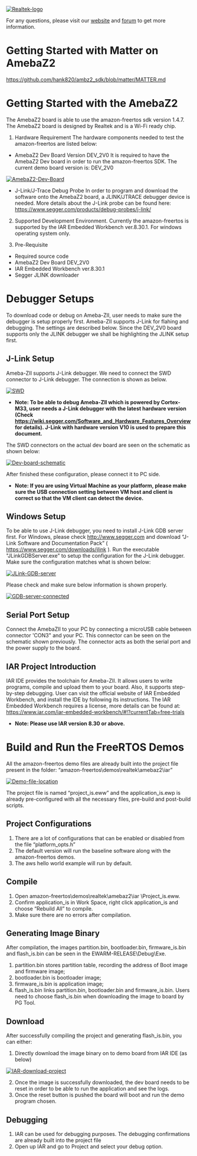 [![Realtek-logo](https://logos-download.com/wp-content/uploads/2016/05/Realtek_logo_logotype.png)][amebaZ2-guide-link]

For any questions, please visit our [website](https://www.amebaiot.com/en/) and [forum](https://www.amebaiot.com/en/questions/category/sdk-forum/) to get more information.

# Getting Started with Matter on AmebaZ2

https://github.com/hank820/ambz2_sdk/blob/matter/MATTER.md

# Getting Started with the AmebaZ2
The AmebaZ2 board is able to use the amazon-freertos sdk version 1.4.7. The AmebaZ2 board is designed by Realtek and is a Wi-Fi ready chip.

1. Hardware Requirement
The hardware components needed to test the amazon-freertos are listed below:

 * AmebaZ2 Dev Board Version DEV_2V0
It is required to have the AmebaZ2 Dev board in order to run the amazon-freertos SDK. The current demo board version is: DEV_2V0

[![AmebaZ2-Dev-Board](https://www.amebaiot.com/wp-content/uploads/2019/07/start-1.png)][amebaZ2-guide-link]

 * J-Link/J-Trace Debug Probe
In order to program and download the software onto the AmebaZ2 board, a JLINK/JTRACE debugger device is needed. More details about the J-Link probe can be found here:
https://www.segger.com/products/debug-probes/j-link/

2. Supported Development Environment.
Currently the amazon-freertos is supported by the IAR Embedded Workbench ver.8.30.1. For windows operating system only.

3. Pre-Requisite

* Required source code
* AmebaZ2 Dev Board DEV_2V0
* IAR Embedded Workbench ver.8.30.1
* Segger JLINK downloader

# Debugger Setups
To download code or debug on Ameba-ZII, user needs to make sure the debugger is setup properly first. Ameba-ZII supports J-Link for flahing and debugging. The settings are described below. Since the DEV_2V0 board supports only the JLINK debugger we shall be highlighting the JLINK setup first.
## J-Link Setup
Ameba-ZII supports J-Link debugger. We need to connect the SWD connector to J-Link debugger. The connection is shown as below.

[![SWD](https://www.amebaiot.com/wp-content/uploads/2019/07/start-2.png)][amebaZ2-guide-link]

* __Note: To be able to debug Ameba-ZII which is powered by Cortex-M33, user needs a J-Link debugger with the latest hardware version (Check https://wiki.segger.com/Software_and_Hardware_Features_Overview for details). J-Link with hardware version V10 is used to prepare this document.__

The SWD connectors on the actual dev board are seen on the schematic as shown below:

[![Dev-board-schematic](https://www.amebaiot.com/wp-content/uploads/2019/07/start-3.png)][amebaZ2-guide-link]

After finished these configuration, please connect it to PC side.

* __Note: If you are using Virtual Machine as your platform, please make sure the USB connection setting between VM host and client is correct so that the VM client can detect the device.__

## Windows Setup
To be able to use J-Link debugger, you need to install J-Link GDB server first. For Windows, please check http://www.segger.com and download “J-Link Software and Documentation Pack” ( https://www.segger.com/downloads/jlink ). Run the executable "JLinkGDBServer.exe" to setup the configuration for the J-Link debugger. Make sure the configuration matches what is shown below:

[![JLink-GDB-server](https://www.amebaiot.com/wp-content/uploads/2019/07/start-4.png)][amebaZ2-guide-link]

Please check and make sure below information is shown properly.

[![GDB-server-connected](https://www.amebaiot.com/wp-content/uploads/2019/07/start-5.png)][amebaZ2-guide-link]

## Serial Port Setup
Connect the AmebaZII to your PC by connecting a microUSB cable between connector 'CON3" and your PC. This connector can be seen on the schematic shown previously. The connector acts as both the serial port and the power supply to the board.
## IAR Project Introduction
IAR IDE provides the toolchain for Ameba-ZII. It allows users to write programs, compile and upload them to your board. Also, it supports step-by-step debugging. User can visit the official website of IAR Embedded Workbench, and install the IDE by following its instructions. The IAR Embedded Workbench requires a license, more details can be found at: https://www.iar.com/iar-embedded-workbench/#!?currentTab=free-trials

* __Note: Please use IAR version 8.30 or above.__


# Build and Run the FreeRTOS Demos
All the amazon-freertos demo files are already built into the project file present in the folder: “amazon-freertos\demos\realtek\amebaz2\iar”

[![Demo-file-location](https://www.amebaiot.com/wp-content/uploads/2019/07/start-6.png)][amebaZ2-guide-link]

The project file is named “project_is.eww” and the application_is.ewp is already pre-configured with all the necessary files, pre-build and post-build scripts.

## Project Configurations
1) There are a lot of configurations that can be enabled or disabled from the file “platform_opts.h”
2) The default version will run the baseline software along with the amazon-freertos demos.
3) The aws hello world example will run by default.

## Compile
1) Open amazon-freertos\demos\realtek\amebaz2\iar \Project_is.eww.
2) Confirm application_is in Work Space, right click application_is and choose “Rebuild All” to compile.
3) Make sure there are no errors after compilation.

## Generating Image Binary
After compilation, the images partition.bin, bootloader.bin, firmware_is.bin and flash_is.bin can be seen in the EWARM-RELEASE\Debug\Exe.
1) partition.bin stores partition table, recording the address of Boot image and firmware image;
2) bootloader.bin is bootloader image;
3) firmware_is.bin is application image;
4) flash_is.bin links partition.bin, bootloader.bin and firmware_is.bin. Users need to choose flash_is.bin when downloading the image to board by PG Tool.

## Download
After successfully compiling the project and generating flash_is.bin, you can either:
1) Directly download the image binary on to demo board from IAR IDE (as below)

[![IAR-download-project](https://www.amebaiot.com/wp-content/uploads/2019/07/start-7.png)][amebaZ2-guide-link]

2) Once the image is successfully downloaded, the dev board needs to be reset in order to be able to run the application and see the logs.
3) Once the reset button is pushed the board will boot and run the demo program chosen.

## Debugging
1) IAR can be used for debugging purposes. The debugging confirmations are already built into the project file
2) Open up IAR and go to Project and select your debug option.

[amebaZ2-guide-link]: https://www.amebaiot.com/en/amazon-freertos-getting-started/
